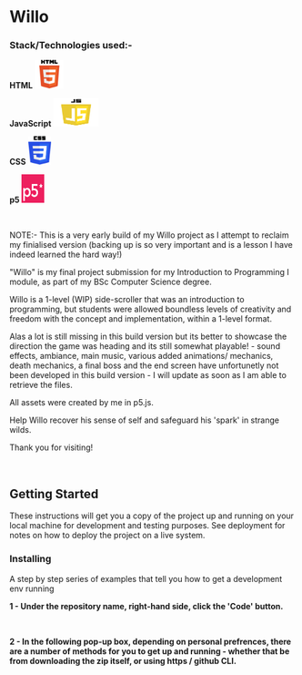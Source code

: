 # Willo


### Stack/Technologies used:-

**HTML**
<img src="html.png" alt="TUT!" width="50px" height="50px">

**JavaScript**
<img src="js.png" alt="TUT!" width="80px" height="50px">

**CSS**
<img src="css.png" alt="TUT!" width="40px" height="50px">

**p5**
<img src="p5.png" alt="TUT!" width="40px" height="50px">



 <br>

NOTE:- This is a very early build of my Willo project as I attempt to reclaim my finialised version (backing up is so very important and is a lesson I have indeed learned the hard way!)

"Willo" is my final project submission for my Introduction to Programming I module, as part of my BSc Computer Science degree.

Willo is a 1-level (WIP) side-scroller that was an introduction to programming, but students were allowed boundless levels of creativity and freedom with the concept and implementation, within a 1-level format.

Alas a lot is still missing in this build version but its better to showcase the direction the game was heading and its still somewhat playable! - sound effects, ambiance, main music, various added animations/ mechanics, death mechanics, a final boss and the end screen have unfortunetly not been developed in this build version - I will update as soon as I am able to retrieve the files.

All assets were created by me in p5.js.

Help Willo recover his sense of self and safeguard his 'spark' in strange wilds.

Thank you for visiting!

<br>


## Getting Started

These instructions will get you a copy of the project up and running on your local machine for development and testing purposes. See deployment for notes on how to deploy the project on a live system.

### Installing

A step by step series of examples that tell you how to get a development env running

**1 - Under the repository name, right-hand side, click the 'Code' button.**

<br>

**2 - In the following pop-up box, depending on personal prefrences, there are a number of methods for you to get up and running - whether that be from downloading the zip itself, or using https / github CLI.**
<br>



